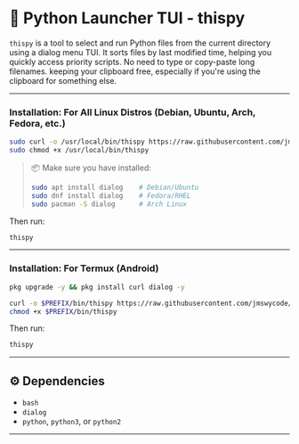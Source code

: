 # 🐍 Python Launcher TUI - thispy

`thispy` is a tool to select and run Python files from the current directory using a dialog menu TUI. It sorts files by last modified time, helping you quickly access priority scripts. No need to type or copy-paste long filenames. keeping your clipboard free, especially if you're using the clipboard for something else.

---

### Installation: For All Linux Distros (Debian, Ubuntu, Arch, Fedora, etc.)

```bash
sudo curl -o /usr/local/bin/thispy https://raw.githubusercontent.com/jmswycode/thispy/main/thispy.sh && \
sudo chmod +x /usr/local/bin/thispy
```

> 📦 Make sure you have installed:
>
> ```bash
> sudo apt install dialog    # Debian/Ubuntu
> sudo dnf install dialog    # Fedora/RHEL
> sudo pacman -S dialog      # Arch Linux
> ```

Then run:

```bash
thispy
```

---

### Installation: For Termux (Android)

```bash
pkg upgrade -y && pkg install curl dialog -y
```

```bash
curl -o $PREFIX/bin/thispy https://raw.githubusercontent.com/jmswycode/thispy/main/thispy.sh && \
chmod +x $PREFIX/bin/thispy
```

Then run:

```bash
thispy
```

---

## ⚙️ Dependencies

* `bash`
* `dialog`
* `python`, `python3`, or `python2`

---

